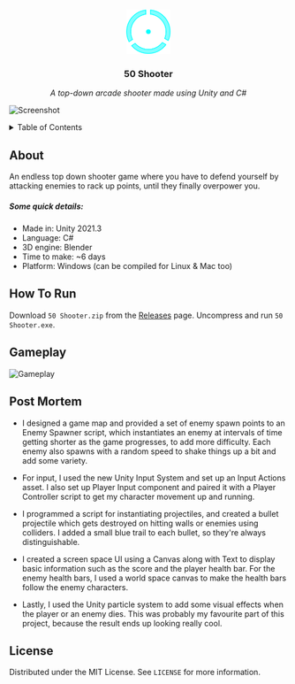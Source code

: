 <br/>
<div align="center">
  <img src="icon.png" alt="Logo" width="80" height="80">
  <h3 align="center">50 Shooter</h3>
  <p align="center"><i>A top-down arcade shooter made using Unity and C#</i></p>
</div>

![Screenshot](https://user-images.githubusercontent.com/62847649/204500989-8ba21d1e-62ed-4c28-9e76-d2ccf5e89add.png)

<details>
  <summary>Table of Contents</summary>
  <ol>
    <li><a href="#about">About</a></li>
    <li><a href="#how-to-run">How To Run</a></li>
    <li><a href="#gameplay">Gameplay</a></li>
    <li><a href="#post-mortem">Post Mortem</a></li>
    <li><a href="#license">License</a></li>
  </ol>
</details>

## About
An endless top down shooter game where you have to defend yourself by attacking enemies to rack up points, until they finally overpower you. 

##### Some quick details:

- Made in: Unity 2021.3
- Language: C#
- 3D engine: Blender
- Time to make: ~6 days
- Platform: Windows (can be compiled for Linux & Mac too)

## How To Run
Download `50 Shooter.zip` from the [Releases](https://github.com/ArcticKangaroo/50-Shooter/releases/) page. Uncompress and run `50 Shooter.exe`.

## Gameplay
![Gameplay](https://user-images.githubusercontent.com/62847649/204509513-8f4db52b-6e0e-4209-9390-3d5c49bd1f20.gif)

## Post Mortem
- I designed a game map and provided a set of enemy spawn points to an Enemy Spawner script, which instantiates an enemy at intervals of time getting shorter as the game progresses, to add more difficulty. Each enemy also spawns with a random speed to shake things up a bit and add some variety.

- For input, I used the new Unity Input System and set up an Input Actions asset. I also set up Player Input component and paired it with a Player Controller script to get my character movement up and running.

- I programmed a script for instantiating projectiles, and created a bullet projectile which gets destroyed on hitting walls or enemies using colliders. I added a small blue trail to each bullet, so they're always distinguishable.

- I created a screen space UI using a Canvas along with Text to display basic information such as the score and the player health bar. For the enemy health bars, I used a world space canvas to make the health bars follow the enemy characters.

- Lastly, I used the Unity particle system to add some visual effects when the player or an enemy dies. This was probably my favourite part of this project, because the result ends up looking really cool.

## License
Distributed under the MIT License. See `LICENSE` for more information.
